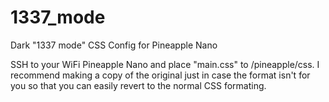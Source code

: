 # 1337_mode
Dark "1337 mode" CSS Config for Pineapple Nano

SSH to your WiFi Pineapple Nano and place "main.css" to /pineapple/css. I recommend making a copy of the original just in case the format isn't for you so that you can easily revert to the normal CSS formating.
